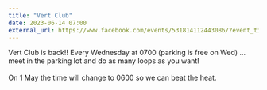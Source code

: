 ```yaml
---
title: "Vert Club"
date: 2023-06-14 07:00
external_url: https://www.facebook.com/events/531814112443086/?event_time_id=531814132443084
---
```

Vert Club is back!! Every Wednesday at 0700 (parking is free on Wed) … meet in the parking lot and do as many loops as you want!<br>
  <br>
  On 1 May the time will change to 0600 so we can beat the heat.<br>
  <br>
  
